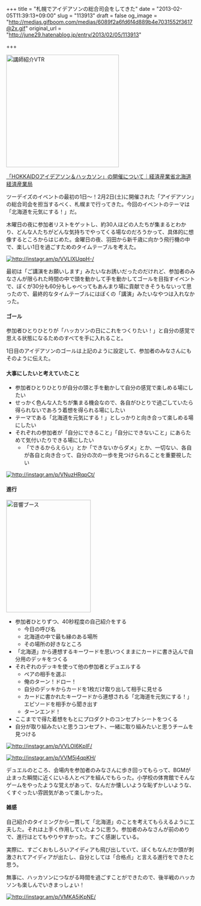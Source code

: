 +++
title = "札幌でアイデアソンの総合司会をしてきた"
date = "2013-02-05T11:39:13+09:00"
slug = "113913"
draft = false
og_image = "http://medias.gifboom.com/medias/6089f2a6fd6f4d889b4e7031552f3617@2x.gif"
original_url = "http://june29.hatenablog.jp/entry/2013/02/05/113913"

+++

<p><img src="http://medias.gifboom.com/medias/6089f2a6fd6f4d889b4e7031552f3617@2x.gif" alt="講師紹介VTR" width="300" height="300"></p>
<p><a href="http://www.hkd.meti.go.jp/hokim/20121226/index.htm" title="「HOKKAIDOアイデアソン＆ハッカソン」の開催について｜経済産業省北海道経済産業局">「HOKKAIDOアイデアソン＆ハッカソン」の開催について｜経済産業省北海道経済産業局</a></p>
<p>ツーデイズのイベントの最初の1日〜！2月2日(土)に開催された「アイデアソン」の総合司会を担当するべく、札幌まで行ってきた。今回のイベントのテーマは「北海道を元気にする！」だ。</p>
<p>木曜日の夜に参加者リストをゲットし、約30人ほどの人たちが集まるとわかり、どんな人たちがどんな気持ちでやってくる場なのだろうかって、具体的に想像するところからはじめた。金曜日の夜、羽田から新千歳に向かう飛行機の中で、楽しい1日を過ごすためのタイムテーブルを考えた。</p>
<p><a href="http://instagr.am/p/VVLIXUqpH-/" class="http-image" target="_blank"><img src="http://distilleryimage10.s3.amazonaws.com/394cc7c26f3311e2968922000a1fbe74_7.jpg" class="http-image" alt="http://instagr.am/p/VVLIXUqpH-/"></a></p>
<p>最初は「ご講演をお願いします」みたいなお誘いだったのだけれど、参加者のみなさんが限られた時間の中で頭を動かして手を動かしてゴールを目指すイベントで、ぼくが30分も60分もしゃべってもあんまり場に貢献できそうもないって思ったので、最終的なタイムテーブルにはぼくの「講演」みたいなやつは入れなかった。</p>

<div class="section">
    <h4>ゴール</h4>
    <p>参加者ひとりひとりが「ハッカソンの日にこれをつくりたい！」と自分の感覚で思える状態になるためのすべてを手に入れること。</p>
<p>1日目のアイデアソンのゴールは上記のように設定して、参加者のみなさんにもそのように伝えた。</p>

</div>
<div class="section">
    <h4>大事にしたいと考えていたこと</h4>
    
<ul>
<li>参加者ひとりひとりが自分の頭と手を動かして自分の感覚で楽しめる場にしたい</li>
<li>せっかく色んな人たちが集まる機会なので、各自がひとりで過ごしていたら得られないであろう着想を得られる場にしたい</li>
<li>テーマである「北海道を元気にする！」としっかりと向き合って楽しめる場にしたい</li>
<li>それぞれの参加者が「自分にできること」「自分にできないこと」にあらためて気付いたりできる場にしたい
<ul>
<li>「できるからえらい」とか「できないからダメ」とか、一切ない、各自が各自と向き合って、自分の次の一歩を見つけられることを重要視したい</li>
</ul>
</li>
</ul>
<p><a href="http://instagr.am/p/VNuzHRqpCt/" class="http-image" target="_blank"><img src="http://distilleryimage9.s3.amazonaws.com/c398bed86ced11e2a38422000a1f96a9_7.jpg" class="http-image" alt="http://instagr.am/p/VNuzHRqpCt/"></a></p>
<p></p>

</div>
<div class="section">
    <h4>進行</h4>
    <p><img src="http://i.gifboom.com/medias/4b139565f3714869b1d9e54368032578@2x.gif" alt="音響ブース" width="225" height="300"></p>

<ul>
<li>参加者ひとりずつ、40秒程度の自己紹介をする
<ul>
<li>今日の呼び名</li>
<li>北海道の中で最も縁のある場所</li>
<li>その場所の好きなところ</li>
</ul>
</li>
<li>「北海道」から連想するキーワードを思いつくままにカードに書き込んで自分用のデッキをつくる</li>
<li>それぞれのデッキを使って他の参加者とデュエルする
<ul>
<li>ペアの相手を選ぶ</li>
<li>俺のターン！ドロー！</li>
<li>自分のデッキからカードを1枚だけ取り出して相手に見せる</li>
<li>カードに書かれたキーワードから連想される「北海道を元気にする！」エピソードを相手から聞き出す</li>
<li>ターンエンド！</li>
</ul>
</li>
<li>ここまでで得た着想をもとにプロダクトのコンセプトシートをつくる</li>
<li>自分が取り組みたいと思うコンセプト、一緒に取り組みたいと思うチームを見つける</li>
</ul>
<p><a href="http://instagr.am/p/VVLOI6KpIF/" class="http-image" target="_blank"><img src="http://distilleryimage5.s3.amazonaws.com/558de25e6f3311e28e8322000a1f9686_7.jpg" class="http-image" alt="http://instagr.am/p/VVLOI6KpIF/"></a></p>
<p><a href="http://instagr.am/p/VVM5j4qpKH/" class="http-image" target="_blank"><img src="http://distilleryimage11.s3.amazonaws.com/6210a26c6f3511e29e9622000a9f09f1_7.jpg" class="http-image" alt="http://instagr.am/p/VVM5j4qpKH/"></a></p>
<p>デュエルのところ、会場内を参加者のみなさんに歩き回ってもらって、BGMが止まった瞬間に近くにいる人とペアを組んでもらった。小学校の体育館でそんなゲームをやったような覚えがあって、なんだか懐しいような恥ずかしいような、くすぐったい雰囲気があって楽しかった。</p>

</div>
<div class="section">
    <h4>雑感</h4>
    <p>自己紹介のタイミングから一貫して「北海道」のことを考えてもらえるように工夫した。それは上手く作用していたように思う。参加者のみなさんが前のめりで、進行はとてもやりやすかった。すごく感謝している。</p>
<p>実際に、すごくおもしろいアイディアも飛び出していて、ぼくもなんだか頭が刺激されてアイディアが出たし、自分としては「合格点」と言える進行をできたと思う。</p>
<p>無事に、ハッカソンにつながる時間を過ごすことができたので、後半戦のハッカソンも楽しんでいきまっしょい！</p>
<p><a href="http://instagr.am/p/VMKA5iKpNE/" class="http-image" target="_blank"><img src="http://distilleryimage4.s3.amazonaws.com/bc680e0a6c7211e2855922000a9e0723_7.jpg" class="http-image" alt="http://instagr.am/p/VMKA5iKpNE/"></a></p>

</div>